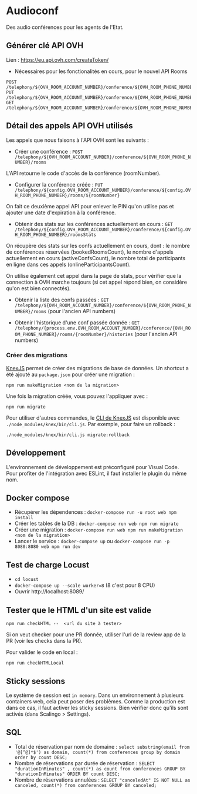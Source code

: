 # Audioconf
Des audio conférences pour les agents de l'Etat.

## Générer clé API OVH

Lien : https://eu.api.ovh.com/createToken/

- Nécessaires pour les fonctionalités en cours, pour le nouvel API Rooms

```
POST /telephony/${OVH_ROOM_ACCOUNT_NUMBER}/conference/${OVH_ROOM_PHONE_NUMBER}/rooms
PUT /telephony/${OVH_ROOM_ACCOUNT_NUMBER}/conference/${OVH_ROOM_PHONE_NUMBER}/rooms/*
GET /telephony/${OVH_ROOM_ACCOUNT_NUMBER}/conference/${OVH_ROOM_PHONE_NUMBER}/roomsStats
```

## Détail des appels API OVH utilisés

Les appels que nous faisons à l'API OVH sont les suivants :
- Créer une conférence : `POST /telephony/${OVH_ROOM_ACCOUNT_NUMBER}/conference/${OVH_ROOM_PHONE_NUMBER}/rooms`

L'API retourne le code d'accès de la conférence (roomNumber).
- Configurer la conférence créée : `PUT /telephony/${config.OVH_ROOM_ACCOUNT_NUMBER}/conference/${config.OVH_ROOM_PHONE_NUMBER}/rooms/${roomNumber}`

On fait ce deuxième appel API pour enlever le PIN qu'on utilise pas et ajouter une date d'expiration à la conférence.
- Obtenir des stats sur les conférences actuellement en cours : `GET /telephony/${config.OVH_ROOM_ACCOUNT_NUMBER}/conference/${config.OVH_ROOM_PHONE_NUMBER}/roomsStats`

On récupère des stats sur les confs actuellement en cours, dont : le nombre de conférences réservées (bookedRoomsCount), le nombre d'appels actuellement en cours (activeConfsCount), le nombre total de participants en ligne dans ces appels (onlineParticipantsCount).

On utilise également cet appel dans la page de stats, pour vérifier que la connection à OVH marche toujours (si cet appel répond bien, on considère qu'on est bien connectés).

- Obtenir la liste des confs passées : `GET /telephony/${OVH_ROOM_ACCOUNT_NUMBER}/conference/${OVH_ROOM_PHONE_NUMBER}/rooms` (pour l'ancien API numbers)

- Obtenir l'historique d'une conf passée donnée : `GET /telephony/{process.env.OVH_ROOM_ACCOUNT_NUMBER}/conference/{OVH_ROOM_PHONE_NUMBER}/rooms/{roomNumber}/histories` (pour l'ancien API numbers)


### Créer des migrations

[KnexJS](http://knexjs.org/#Migrations) permet de créer des migrations de base de données. Un shortcut a été ajouté au `package.json` pour créer une migration :

```
npm run makeMigration <nom de la migration>
```

Une fois la migration créée, vous pouvez l'appliquer avec :

```
npm run migrate
```

Pour utiliser d'autres commandes, le [CLI de KnexJS](http://knexjs.org/#Migrations) est disponible avec `./node_modules/knex/bin/cli.js`. Par exemple, pour faire un rollback :

```
./node_modules/knex/bin/cli.js migrate:rollback
```

## Développement

L'environnement de développement est préconfiguré pour Visual Code.
Pour profiter de l'intégration avec ESLint, il faut installer le plugin du même nom.

## Docker compose

- Récupérer les dépendences : `docker-compose run -u root web npm install`
- Créer les tables de la DB : `docker-compose run web npm run migrate`
- Créer une migration : `docker-compose run web npm run makeMigration <nom de la migration>`
- Lancer le service : `docker-compose up` ou `docker-compose run -p 8080:8080 web npm run dev`

## Test de charge Locust

- `cd locust`
- `docker-compose up --scale worker=8` (8 c'est pour 8 CPU)
- Ouvrir http://localhost:8089/

## Tester que le HTML d'un site est valide

```
npm run checkHTML --  <url du site à tester>
```

Si on veut checker pour une PR donnée, utiliser l'url de la review app de la PR (voir les checks dans la PR).

Pour valider le code en local :

```
npm run checkHTMLLocal
```

## Sticky sessions

Le système de session est `in memory`. Dans un environnement à plusieurs containers web, cela peut poser des problèmes.
Comme la production est dans ce cas, il faut activer les sticky sessions.
Bien vérifier donc qu'ils sont activés (dans Scalingo > Settings).

## SQL

- Total de réservation par nom de domaine : `select substring(email from '@[^@]*$') as domain, count(*) from conferences group by domain order by count DESC;`
- Nombre de réservations par durée de réservation : `SELECT "durationInMinutes" , count(*) as count from conferences GROUP BY "durationInMinutes" ORDER BY count DESC;`
- Nombre de réservations annulées : `SELECT "canceledAt" IS NOT NULL as canceled, count(*) from conferences GROUP BY canceled;`
